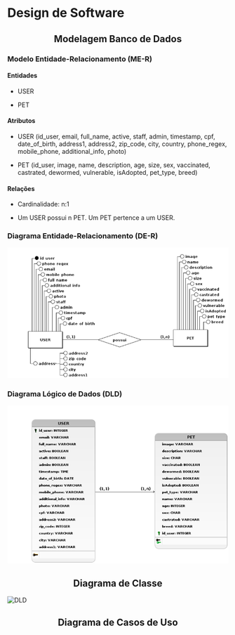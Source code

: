 # Design de Software

## <center>Modelagem Banco de Dados</center>

### Modelo Entidade-Relacionamento (ME-R) 

#### Entidades 

* USER 

* PET 

#### Atributos 

* USER (id_user, email, full_name, active, staff, admin, timestamp, cpf, date_of_birth, address1, address2, zip_code, city, country, phone_regex, mobile_phone, additional_info, photo) 
    
* PET (id_user, image, name, description, age, size, sex, vaccinated, castrated, dewormed, vulnerable, isAdopted, pet_type, breed) 

#### Relações 

* Cardinalidade: n:1 

* Um USER possui n PET. Um PET pertence a um USER. 

### Diagrama Entidade-Relacionamento (DE-R) 

![DE-R](img/MEADOTADER.png)

### Diagrama Lógico de  Dados (DLD)

![DLD](img/logicoMeAdota.png)

## <center>Diagrama de Classe</center>

![DLD](img/meadota.png)

## <center>Diagrama de Casos de Uso</center>